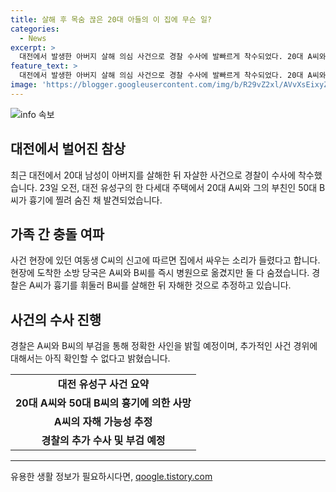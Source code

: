```yaml
---
title: 살해 후 목숨 끊은 20대 아들의 이 집에 무슨 일?
categories:
  - News
excerpt: >
  대전에서 발생한 아버지 살해 의심 사건으로 경찰 수사에 발빠르게 착수되었다. 20대 A씨와 그의 부친 50대 B씨가 흉기에 찔려 숨지면서 사건이 발각되었는데, 여동생이 신고했다고 전해졌다. 경찰은 A씨가 아버지를 살해한 뒤 자해한 것으로 추정하고, 부검을 통해 정확한 사인을 밝힐 예정이라고 밝혔다. 사건의 경위에 대한 자세한 조사가 진행 중이라는 것이 확인되었다. (150자)
feature_text: >
  대전에서 발생한 아버지 살해 의심 사건으로 경찰 수사에 발빠르게 착수되었다. 20대 A씨와 그의 부친 50대 B씨가 흉기에 찔려 숨지면서 사건이 발각되었는데, 여동생이 신고했다고 전해졌다. 경찰은 A씨가 아버지를 살해한 뒤 자해한 것으로 추정하고, 부검을 통해 정확한 사인을 밝힐 예정이라고 밝혔다. 사건의 경위에 대한 자세한 조사가 진행 중이라는 것이 확인되었다. (150자)
image: 'https://blogger.googleusercontent.com/img/b/R29vZ2xl/AVvXsEixyZcFfHzMRdzZMjFBmAUKJYCLCGyLL1o632UiGVXcaFdKo_bkvkuCioo0uUKlGfBVcT3P84aROyZIXSBEx3Aw5nCQ3pTgDom1WDC4m8eifvWiAmWEEVb4x6G_l8C0QH225ldMjyaFvpxGEBGNO37VmDTDMHGhJPq73UglMfDca1-0aw/s1600/blogspot.png'
---
```


<p><img src="https://blogger.googleusercontent.com/img/b/R29vZ2xl/AVvXsEixyZcFfHzMRdzZMjFBmAUKJYCLCGyLL1o632UiGVXcaFdKo_bkvkuCioo0uUKlGfBVcT3P84aROyZIXSBEx3Aw5nCQ3pTgDom1WDC4m8eifvWiAmWEEVb4x6G_l8C0QH225ldMjyaFvpxGEBGNO37VmDTDMHGhJPq73UglMfDca1-0aw/s1600/blogspot.png" alt="info 속보" /></p>

<h2 data-ke-size="size26">대전에서 벌어진 참상</h2>

<p data-ke-size="size16">최근 대전에서 20대 남성이 아버지를 살해한 뒤 자살한 사건으로 경찰이 수사에 착수했습니다. 23일 오전, 대전 유성구의 한 다세대 주택에서 20대 A씨와 그의 부친인 50대 B씨가 흉기에 찔려 숨진 채 발견되었습니다. </p>

<h2 data-ke-size="size26">가족 간 충돌 여파</h2>

<p data-ke-size="size16">사건 현장에 있던 여동생 C씨의 신고에 따르면 집에서 싸우는 소리가 들렸다고 합니다. 현장에 도착한 소방 당국은 A씨와 B씨를 즉시 병원으로 옮겼지만 둘 다 숨졌습니다. 경찰은 A씨가 흉기를 휘둘러 B씨를 살해한 뒤 자해한 것으로 추정하고 있습니다.</p>

<h2 data-ke-size="size26">사건의 수사 진행</h2>

<p data-ke-size="size16">경찰은 A씨와 B씨의 부검을 통해 정확한 사인을 밝힐 예정이며, 추가적인 사건 경위에 대해서는 아직 확인할 수 없다고 밝혔습니다.</p>

<table>
   <tbody>
      <tr>
         <td style="text-align: center; height: 17px;"><b>대전 유성구 사건 요약</b></td>
      </tr>
      <tr>
         <td style="text-align: center; height: 17px;"><b>20대 A씨와 50대 B씨의 흉기에 의한 사망</b></td>
      </tr>
      <tr>
         <td style="text-align: center; height: 17px;"><b>A씨의 자해 가능성 추정</b></td>
      </tr>
      <tr>
         <td style="text-align: center; height: 17px;"><b>경찰의 추가 수사 및 부검 예정</b></td>
      </tr>
   </tbody>
</table>

<hr>
유용한 생활 정보가 필요하시다면, <a href="https://qoogle.tistory.com" rel="dofollow">qoogle.tistory.com</a>


